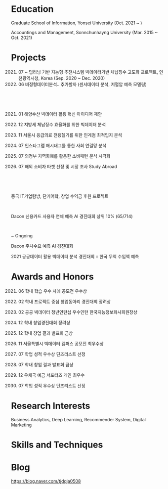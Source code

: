 # Education
Graduate School of Information, Yonsei University (Oct. 2021 ~ )

Accountings and Management, Sonnchunhayng University (Mar. 2015 ~ Oct. 2021)

# Projects
2021. 07 ~ 딥러닝 기반 지능형 추천시스템
빅데이터기반 체납징수 고도화 프로젝트, 인천광역시청, Korea (Sep. 2020 ~ Dec. 2020)
2021. 06 비정형데이터분석.. 추가할까 (센서데이터 분석, 저혈압 예측 모델링)

​

​

2021. 01 해양수산 빅데이터 활용 혁신 아이디어 제안

2020. 12 지방세 체납징수 효율화를 위한 빅데이터 분석

2020. 11 서울시 응급의료 전용헬기를 위한 인계점 최적입지 분석

2020. 07 인스타그램 해시태그를 통한 사회 연결망 분석

2020. 07 의정부 지역화폐를 활용한 소비패턴 분석 시각화

2019. 07 해외 소비자 타겟 선정 및 시장 조사 Study Abroad

​

​

중국 IT기업탐방,  단기어학, 창업 수익금 후원 프로젝트

​

Dacon 신용카드 사용자 연체 예측 AI 경진대회 상위 10% (65/714)

​

~ Ongoing 

Dacon 주차수요 예측 AI 경진대회

2021 공공데이터 활용 빅데이터 분석 경진대회 :: 한국 무역 수입액 예측


# Awards and Honors
2021. 06 학내 학습 우수 사례 공모전 우수상

2021. 02 학내 프로젝트 중심 창업동아리 경진대회 장려상

2021. 02 공공 빅데이터 청년인턴십 우수인턴 한국지능정보화사회원장상

2020. 12 학내 창업경진대회 장려상

2020. 12 학내 창업 결과 발표회 금상

2020. 11 서울특별시 빅데이터 캠퍼스 공모전 최우수상

2020. 07 학업 성적 우수상 딘즈리스트 선정

2020. 07 학내 창업 결과 발표회 금상

2019. 12 우체국 예금 서포터즈 개인 최우수

2019. 07 학업 성적 우수상 딘즈리스트 선정


# Research Interests
Business Analytics, Deep Learning, Recommender System, Digital Marketing

# Skills and Techniques

# Blog
https://blog.naver.com/tjdqja0508






<!---
sbkim508/sbkim508 is a ✨ special ✨ repository because its `README.md` (this file) appears on your GitHub profile.
You can click the Preview link to take a look at your changes.
--->
